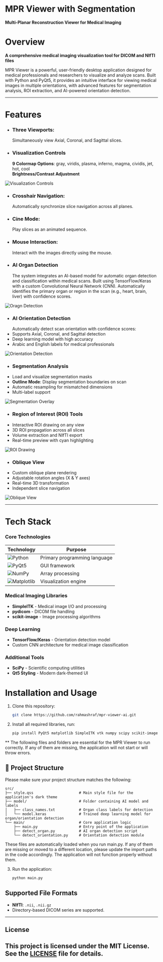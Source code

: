 # MPR Viewer with Segmentation
**Multi-Planar Reconstruction Viewer for Medical Imaging**
# Overview

**A comprehensive medical imaging visualization tool for DICOM and NIfTI files**

MPR Viewer is a powerful, user-friendly desktop application designed for medical professionals and researchers to visualize and analyze scans. Built with Python and PyQt5, it provides an intuitive interface for viewing medical images in multiple orientations, with advanced features for segmentation analysis, ROI extraction, and AI-powered orientation detection.

---

# Features

- ### Three Viewports:
  Simultaneously view Axial, Coronal, and Sagittal slices.
  
- ### Visualization Controls <br>
   **9 Colormap Options**: gray, viridis, plasma, inferno, magma, cividis, jet, hot, cool <br>
   **Brightness/Contrast Adjustment** <br>
   
 ![Visualization Controls](https://github.com/rahmashraf/mpr-viewer-ai/blob/main/assets/Visualization_controls.gif)
- ### Crosshair Navigation:
  Automatically synchronize slice navigation across all planes.
- ### Cine Mode:
  Play slices as an animated sequence.
- ### Mouse Interaction:
  Interact with the images directly using the mouse.
- ### AI Organ Detection
  The system integrates an AI-based model for automatic organ detection and classification within medical scans.
  Built using TensorFlow/Keras with a custom Convolutional Neural Network (CNN).
  Automatically identifies the primary organ or region in the scan (e.g., heart, brain, liver) with confidence scores.

![Oragn Detection](https://github.com/rahmashraf/mpr-viewer-ai/blob/main/assets/organ_detection.jpeg)

- ### AI Orientation Detection
  Automatically detect scan orientation with confidence scores:
- Supports Axial, Coronal, and Sagittal detection
- Deep learning model with high accuracy
- Arabic and English labels for medical professionals

 ![Orientation Detection](https://github.com/rahmashraf/mpr-viewer-ai/blob/main/assets/AI_orientation.gif)

- ### Segmentation Analysis
- Load and visualize segmentation masks
- **Outline Mode**: Display segmentation boundaries on scan
- Automatic resampling for mismatched dimensions
- Multi-label support

![Segmentation Overlay](https://github.com/rahmashraf/mpr-viewer-ai/blob/main/assets/Surface_outline.gif)

- ### Region of Interest (ROI) Tools
- Interactive ROI drawing on any view
- 3D ROI propagation across all slices
- Volume extraction and NIfTI export
- Real-time preview with cyan highlighting

![ROI Drawing](https://github.com/rahmashraf/mpr-viewer-ai/blob/main/assets/ROI_.gif)

- ### Oblique View 
- Custom oblique plane rendering
- Adjustable rotation angles (X & Y axes)
- Real-time 3D transformation
- Independent slice navigation

![Oblique View](https://github.com/rahmashraf/mpr-viewer-ai/blob/main/assets/Oblique_view.gif)

---

# Tech Stack

### Core Technologies
| Technology | Purpose |
|------------|---------|
| ![Python](https://img.shields.io/badge/Python-3776AB?style=for-the-badge&logo=python&logoColor=white) | Primary programming language |
| ![PyQt5](https://img.shields.io/badge/PyQt5-41CD52?style=for-the-badge&logo=qt&logoColor=white) | GUI framework |
| ![NumPy](https://img.shields.io/badge/NumPy-013243?style=for-the-badge&logo=numpy&logoColor=white) | Array processing |
| ![Matplotlib](https://img.shields.io/badge/Matplotlib-11557c?style=for-the-badge) | Visualization engine |

### Medical Imaging Libraries
- **SimpleITK** - Medical image I/O and processing
- **pydicom** - DICOM file handling
- **scikit-image** - Image processing algorithms

### Deep Learning
- **TensorFlow/Keras** - Orientation detection model
- Custom CNN architecture for medical image classification

### Additional Tools
- **SciPy** - Scientific computing utilities
- **Qt5 Styling** - Modern dark-themed UI


# Installation and Usage

1. Clone this repository:

   ```bash
   git clone https://github.com/rahmashraf/mpr-viewer-ai.git
   ```

2. Install all required libraries, run:

   ```bash
   pip install PyQt5 matplotlib SimpleITK vtk numpy scipy scikit-image pydicom tensorflow
   ```

** The following files and folders are essential for the MPR Viewer to run correctly.
If any of them are missing, the application will not start or will throw errors.

## 📁 Project Structure

Please make sure your project structure matches the following:
```
src/
├── style.qss                     # Main style file for the application's dark theme
├── model/                        # Folder containing AI model and labels
│   ├── class_names.txt           # Organ class labels for detection
│   └── model.keras               # Trained deep learning model for organ/orientation detection
└── main/                         # Core application logic
    ├── main.py                   # Entry point of the application
    ├── detect_organ.py           # AI organ detection script
    └── detect_orientation.py     # Orientation detection module
```
These files are automatically loaded when you run main.py.
If any of them are missing or moved to a different location, please update the import paths in the code accordingly.
The application will not function properly without them.

3. Run the application:

   ```bash
   python main.py
   ```
   
## Supported File Formats

- **NIfTI**: `.nii`, `.nii.gz`
- Directory-based DICOM series are supported.

---


## License

This project is licensed under the MIT License. See the [LICENSE](License) file for details.
---






